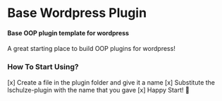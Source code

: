 # Base Wordpress Plugin

<h4>
  Base OOP plugin template for wordpress
</h4>
<p>A great starting place to build OOP plugins for wordpress!</p>

<h3>How To Start Using?</h3>
[x] Create a file in the plugin folder and give it a name
[x] Substitute the lschulze-plugin with the name that you gave
[x] Happy Start! 🚀
